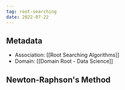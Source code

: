 ```yaml
---
tag: root-searching
date: 2022-07-22
---
```


## Metadata
- Association: [[Root Searching Algorithms]]
- Domain: [[Domain Root - Data Science]]

## Newton-Raphson's Method